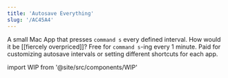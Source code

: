 ```yaml
---
title: 'Autosave Everything'
slug: '/AC45A4'
---
```


A small Mac App that presses `command s` every defined interval.
How would it be [[fiercely overpriced]]?
Free for `command s`-ing every 1 minute.
Paid for customizing autosave intervals or setting different shortcuts for each app.

import WIP from '@site/src/components/WIP'

<WIP />

